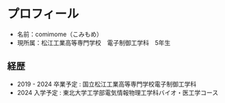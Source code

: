 # プロフィール

- 名前：comimome（こみもめ）
- 現所属：松江工業高等専門学校　電子制御工学科　5年生

## 経歴

- 2019 - 2024 卒業予定 : 国立松江工業高等専門学校電子制御工学科
- 2024 入学予定 : 東北大学工学部電気情報物理工学科バイオ・医工学コース
